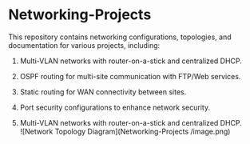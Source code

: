 # Networking-Projects
This repository contains networking configurations, topologies, and documentation for various projects, including:

1. Multi-VLAN networks with router-on-a-stick and centralized DHCP.  
2. OSPF routing for multi-site communication with FTP/Web services.  
3. Static routing for WAN connectivity between sites.  
4. Port security configurations to enhance network security.


1. Multi-VLAN networks with router-on-a-stick and centralized DHCP.  
![Network Topology Diagram](Networking-Projects
/image.png)

